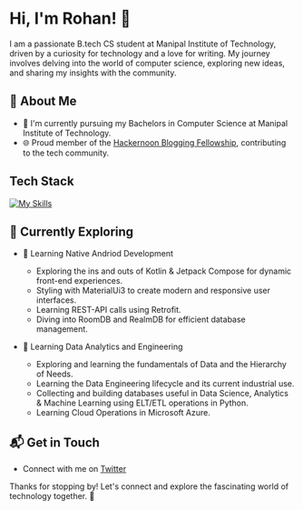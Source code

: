# Hi, I'm Rohan! 👋

I am a passionate B.tech CS student at Manipal Institute of Technology, driven by a curiosity for technology and a love for writing. My journey involves delving into the world of computer science, exploring new ideas, and sharing my insights with the community.


## 🚀 About Me

- 🔭 I'm currently pursuing my Bachelors in Computer Science at Manipal Institute of Technology.
- 🌐 Proud member of the [Hackernoon Blogging Fellowship](https://hackernoon.com/), contributing to the tech community.


## Tech Stack
[![My Skills](https://skillicons.dev/icons?i=kotlin,python,c,mysql,azure,androidstudio,discord,github,html,linkedin,notion)](https://skillicons.dev)
## 🌱 Currently Exploring

- 🚀 Learning Native Andriod Development
  - Exploring the ins and outs of Kotlin & Jetpack Compose for dynamic front-end experiences.
  - Styling with MaterialUi3 to create modern and responsive user interfaces.
  - Learning REST-API calls using Retrofit.
  - Diving into RoomDB and RealmDB for efficient database management.


- 🚀 Learning Data Analytics and Engineering 
  - Exploring and learning the fundamentals of Data and the Hierarchy of Needs.
  - Learning the Data Engineering lifecycle and its current industrial use.
  - Collecting and building databases useful in Data Science, Analytics & Machine Learning using ELT/ETL operations in Python.
  - Learning Cloud Operations in Microsoft Azure.


## 📬 Get in Touch

- Connect with me on [Twitter](https://twitter.com/RohanSi51041045) 

Thanks for stopping by! Let's connect and explore the fascinating world of technology together. 🚀

<!--

Here are some ideas to get you started:

- 🔭 I’m currently working on ...
- 🌱 I’m currently learning ...
- 👯 I’m looking to collaborate on ...
- 🤔 I’m looking for help with ...
- 💬 Ask me about ...
- 📫 How to reach me: ...
- 😄 Pronouns: ...
- ⚡ Fun fact: ...
-->


